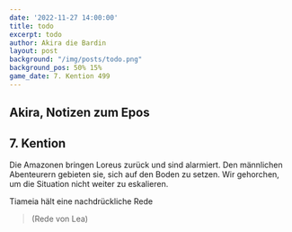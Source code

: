 ```yaml
---
date: '2022-11-27 14:00:00'
title: todo
excerpt: todo
author: Akira die Bardin
layout: post
background: "/img/posts/todo.png"
background_pos: 50% 15%
game_date: 7. Kention 499
---
```


<div class="rhyme">
  <blockquote>
  </blockquote>
</div>

## Akira, Notizen zum Epos

## 7. Kention

Die Amazonen bringen Loreus zurück und sind alarmiert. Den männlichen Abenteurern gebieten sie, sich auf den Boden zu setzen. Wir gehorchen, um die Situation nicht weiter zu eskalieren.

Tiameia hält eine nachdrückliche Rede

> (Rede von Lea)




<!--
kommentare von der letzten session kopieren

tia hat axt, nicht speer genommen
-->

